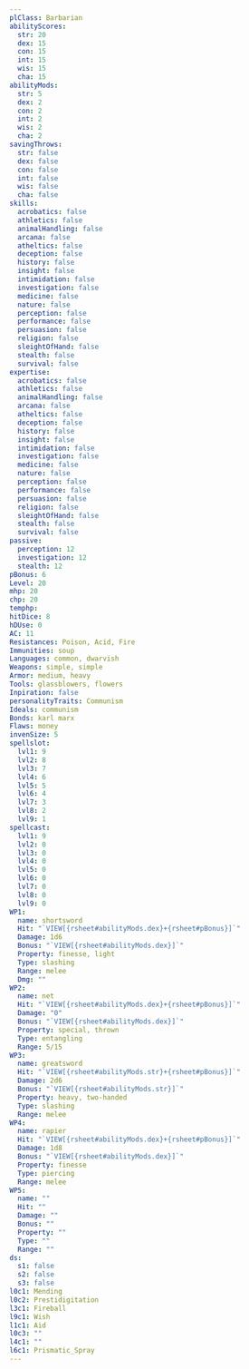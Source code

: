 ```yaml
---
plClass: Barbarian
abilityScores:
  str: 20
  dex: 15
  con: 15
  int: 15
  wis: 15
  cha: 15
abilityMods:
  str: 5
  dex: 2
  con: 2
  int: 2
  wis: 2
  cha: 2
savingThrows:
  str: false
  dex: false
  con: false
  int: false
  wis: false
  cha: false
skills:
  acrobatics: false
  athletics: false
  animalHandling: false
  arcana: false
  atheltics: false
  deception: false
  history: false
  insight: false
  intimidation: false
  investigation: false
  medicine: false
  nature: false
  perception: false
  performance: false
  persuasion: false
  religion: false
  sleightOfHand: false
  stealth: false
  survival: false
expertise:
  acrobatics: false
  athletics: false
  animalHandling: false
  arcana: false
  atheltics: false
  deception: false
  history: false
  insight: false
  intimidation: false
  investigation: false
  medicine: false
  nature: false
  perception: false
  performance: false
  persuasion: false
  religion: false
  sleightOfHand: false
  stealth: false
  survival: false
passive:
  perception: 12
  investigation: 12
  stealth: 12
pBonus: 6
Level: 20
mhp: 20
chp: 20
temphp: 
hitDice: 8
hDUse: 0
AC: 11
Resistances: Poison, Acid, Fire
Immunities: soup
Languages: common, dwarvish
Weapons: simple, simple
Armor: medium, heavy
Tools: glassblowers, flowers
Inpiration: false
personalityTraits: Communism
Ideals: communism
Bonds: karl marx
Flaws: money
invenSize: 5
spellslot:
  lvl1: 9
  lvl2: 8
  lvl3: 7
  lvl4: 6
  lvl5: 5
  lvl6: 4
  lvl7: 3
  lvl8: 2
  lvl9: 1
spellcast:
  lvl1: 9
  lvl2: 0
  lvl3: 0
  lvl4: 0
  lvl5: 0
  lvl6: 0
  lvl7: 0
  lvl8: 0
  lvl9: 0
WP1:
  name: shortsword
  Hit: "`VIEW[{rsheet#abilityMods.dex}+{rsheet#pBonus}]`"
  Damage: 1d6
  Bonus: "`VIEW[{rsheet#abilityMods.dex}]`"
  Property: finesse, light
  Type: slashing
  Range: melee
  Dmg: ""
WP2:
  name: net
  Hit: "`VIEW[{rsheet#abilityMods.dex}+{rsheet#pBonus}]`"
  Damage: "0"
  Bonus: "`VIEW[{rsheet#abilityMods.dex}]`"
  Property: special, thrown
  Type: entangling
  Range: 5/15
WP3:
  name: greatsword
  Hit: "`VIEW[{rsheet#abilityMods.str}+{rsheet#pBonus}]`"
  Damage: 2d6
  Bonus: "`VIEW[{rsheet#abilityMods.str}]`"
  Property: heavy, two-handed
  Type: slashing
  Range: melee
WP4:
  name: rapier
  Hit: "`VIEW[{rsheet#abilityMods.dex}+{rsheet#pBonus}]`"
  Damage: 1d8
  Bonus: "`VIEW[{rsheet#abilityMods.dex}]`"
  Property: finesse
  Type: piercing
  Range: melee
WP5:
  name: ""
  Hit: ""
  Damage: ""
  Bonus: ""
  Property: ""
  Type: ""
  Range: ""
ds:
  s1: false
  s2: false
  s3: false
l0c1: Mending
l0c2: Prestidigitation
l3c1: Fireball
l9c1: Wish
l1c1: Aid
l0c3: ""
l4c1: ""
l6c1: Prismatic_Spray
---
```


